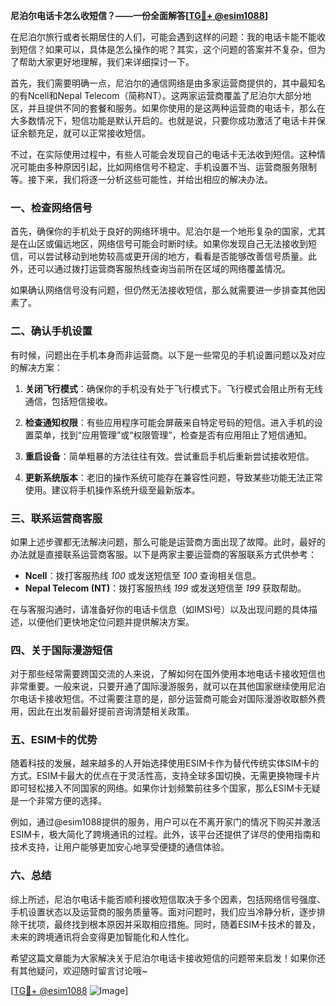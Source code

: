 **尼泊尔电话卡怎么收短信？——一份全面解答[[TG💪+ @esim1088](https://t.me/s/esim1088)]**

在尼泊尔旅行或者长期居住的人们，可能会遇到这样的问题：我的电话卡能不能收到短信？如果可以，具体是怎么操作的呢？其实，这个问题的答案并不复杂，但为了帮助大家更好地理解，我们来详细探讨一下。

首先，我们需要明确一点，尼泊尔的通信网络是由多家运营商提供的，其中最知名的有Ncell和Nepal Telecom（简称NT）。这两家运营商覆盖了尼泊尔大部分地区，并且提供不同的套餐和服务。如果你使用的是这两种运营商的电话卡，那么在大多数情况下，短信功能是默认开启的。也就是说，只要你成功激活了电话卡并保证余额充足，就可以正常接收短信。

不过，在实际使用过程中，有些人可能会发现自己的电话卡无法收到短信。这种情况可能由多种原因引起，比如网络信号不稳定、手机设置不当、运营商服务限制等。接下来，我们将逐一分析这些可能性，并给出相应的解决办法。

### 一、检查网络信号

首先，确保你的手机处于良好的网络环境中。尼泊尔是一个地形复杂的国家，尤其是在山区或偏远地区，网络信号可能会时断时续。如果你发现自己无法接收到短信，可以尝试移动到地势较高或更开阔的地方，看看是否能够改善信号质量。此外，还可以通过拨打运营商客服热线查询当前所在区域的网络覆盖情况。

如果确认网络信号没有问题，但仍然无法接收短信，那么就需要进一步排查其他因素了。

### 二、确认手机设置

有时候，问题出在手机本身而非运营商。以下是一些常见的手机设置问题以及对应的解决方案：

1. **关闭飞行模式**：确保你的手机没有处于飞行模式下。飞行模式会阻止所有无线通信，包括短信接收。
   
2. **检查通知权限**：有些应用程序可能会屏蔽来自特定号码的短信。进入手机的设置菜单，找到“应用管理”或“权限管理”，检查是否有应用阻止了短信通知。

3. **重启设备**：简单粗暴的方法往往有效。尝试重启手机后重新尝试接收短信。

4. **更新系统版本**：老旧的操作系统可能存在兼容性问题，导致某些功能无法正常使用。建议将手机操作系统升级至最新版本。

### 三、联系运营商客服

如果上述步骤都无法解决问题，那么可能是运营商方面出现了故障。此时，最好的办法就是直接联系运营商客服。以下是两家主要运营商的客服联系方式供参考：

- **Ncell**：拨打客服热线 *100* 或发送短信至 *100* 查询相关信息。
- **Nepal Telecom (NT)**：拨打客服热线 *199* 或发送短信至 *199* 获取帮助。

在与客服沟通时，请准备好你的电话卡信息（如IMSI号）以及出现问题的具体描述，以便他们更快地定位问题并提供解决方案。

### 四、关于国际漫游短信

对于那些经常需要跨国交流的人来说，了解如何在国外使用本地电话卡接收短信也非常重要。一般来说，只要开通了国际漫游服务，就可以在其他国家继续使用尼泊尔电话卡接收短信。不过需要注意的是，部分运营商可能会对国际漫游收取额外费用，因此在出发前最好提前咨询清楚相关政策。

### 五、ESIM卡的优势

随着科技的发展，越来越多的人开始选择使用ESIM卡作为替代传统实体SIM卡的方式。ESIM卡最大的优点在于灵活性高，支持全球多国切换，无需更换物理卡片即可轻松接入不同国家的网络。如果你计划频繁前往多个国家，那么ESIM卡无疑是一个非常方便的选择。

例如，通过@esim1088提供的服务，用户可以在不离开家门的情况下购买并激活ESIM卡，极大简化了跨境通讯的过程。此外，该平台还提供了详尽的使用指南和技术支持，让用户能够更加安心地享受便捷的通信体验。

### 六、总结

综上所述，尼泊尔电话卡能否顺利接收短信取决于多个因素，包括网络信号强度、手机设置状态以及运营商的服务质量等。面对问题时，我们应当冷静分析，逐步排除干扰项，最终找到根本原因并采取相应措施。同时，随着ESIM卡技术的普及，未来的跨境通讯将会变得更加智能化和人性化。

希望这篇文章能为大家解决关于尼泊尔电话卡接收短信的问题带来启发！如果你还有其他疑问，欢迎随时留言讨论哦~

[[TG💪+ @esim1088](https://t.me/s/esim1088) ![Image](https://i.postimg.cc/4NQfJmqS/Snipaste-2025-05-13-00-14-12.png)]